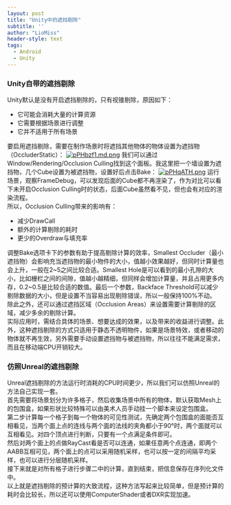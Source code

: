 ```yaml
---
layout: post
title: "Unity中的遮挡剔除"
subtitle: ''
author: "LioMiss"
header-style: text
tags:
  - Android
  - Unity
---
```


### Unity自带的遮挡剔除
Unity默认是没有开启遮挡剔除的，只有视锥剔除，原因如下：  
+ 它可能会消耗大量的计算资源
+ 它需要根据场景进行调整
+ 它并不适用于所有场景

要启用遮挡剔除，需要在制作场景时将遮挡其他物体的物体设置为遮挡物（OccluderStatic）：
[![pPHbzf1.md.png](https://z1.ax1x.com/2023/09/27/pPHbzf1.md.png)](https://imgse.com/i/pPHbzf1)
我们可以通过Window/Rendering/Occlusion Culling找到这个面板。我这里把一个墙设置为遮挡物，几个Cube设置为被遮挡物，设置好后点击Bake：
[![pPHqATH.png](https://z1.ax1x.com/2023/09/27/pPHqATH.png)](https://imgse.com/i/pPHqATH)
运行场景，观察FrameDebug，可以发现后面的Cube都不再渲染了，作为对比可以看下未开启Occlusion Culling时的状态，后面Cube虽然看不见，但也会有对应的渲染流程。  
所以，Occlusion Culling带来的影响有：
+ 减少DrawCall
+ 额外的计算剔除的耗时
+ 更少的Overdraw与填充率  

调整Bake选项卡下的参数有助于提高剔除计算的效率，Smallest Occluder（最小遮挡物）会影响充当遮挡物的最小物件的大小，值越小效果越好，但同时计算量也会上升，一般在2~5之间比较合适。Smallest Hole是可以看到的最小孔隙的大小，比如栅栏之间的间隙，值越小越精细，但同样会增加计算量，并且占用更多内存，0.2~0.5是比较合适的数值。最后一个参数，Backface Threshold可以减少剔除数据的大小，但是设置不当容易出现剔除错误，所以一般保持100%不动。  
除此之外，还可以通过遮挡区域（Occlusion Areas）来设置需要计算剔除的区域，减少多余的剔除计算。  
实际应用时，需结合具体的场景、想要达成的效果，以及带来的收益进行调整。此外，这种遮挡剔除的方式只适用于静态不透明物件，如果是场景特效，或者移动的物体就不再生效，另外需要手动设置遮挡物与被遮挡物，所以往往不能满足需求，而且在移动端CPU开销较大。  

### 仿照Unreal的遮挡剔除
Unreal遮挡剔除的方法运行时消耗的CPU时间更少，所以我们可以仿照Unreal的方法自己实现一套。  
首先需要将场景划分为许多格子，然后收集场景中所有的物体，默认获取Mesh上的包围盒，如果形状比较特殊可以由美术人员手动挂一个脚本来设定包围盒。  
第二步计算每一个格子到每一个物体的可见性测试，先确定两个包围盒的面能否互相看见，当两个面上点的连线与两个面的法线的夹角都小于90°时，两个面就可以互相看见。对四个顶点进行判断，只要有一个点满足条件即可。  
然后对两个面上的点做RayCast看是否可以连通，如果任意两个点连通，即两个AABB互相可见，两个面上的点可以采用随机采样，也可以按一定的间隔平均采样，也可以进行分层随机采样。  
接下来就是对所有格子进行步骤二中的计算，直到结束，把信息保存在序列化文件中。  
以上就是遮挡剔除的预计算的大致流程，这种方法写起来比较简单，但是预计算的耗时会比较长，所以还可以使用ComputerShader或者DXR实现加速。  